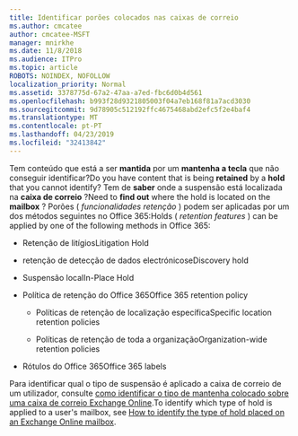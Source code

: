 ```yaml
---
title: Identificar porões colocados nas caixas de correio
ms.author: cmcatee
author: cmcatee-MSFT
manager: mnirkhe
ms.date: 11/8/2018
ms.audience: ITPro
ms.topic: article
ROBOTS: NOINDEX, NOFOLLOW
localization_priority: Normal
ms.assetid: 3378775d-67a2-47aa-a7ed-fbc6d0b4d561
ms.openlocfilehash: b993f28d9321805003f04a7eb168f81a7acd3030
ms.sourcegitcommit: 9d78905c512192ffc4675468abd2efc5f2e4baf4
ms.translationtype: MT
ms.contentlocale: pt-PT
ms.lasthandoff: 04/23/2019
ms.locfileid: "32413842"
---
```

<span data-ttu-id="f6df4-102">Tem conteúdo que está a ser **mantida** por um **mantenha a tecla** que não conseguir identificar?</span><span class="sxs-lookup"><span data-stu-id="f6df4-102">Do you have content that is being **retained** by a **hold** that you cannot identify?</span></span> <span data-ttu-id="f6df4-103">Tem de **saber** onde a suspensão está localizada na **caixa de correio** ?</span><span class="sxs-lookup"><span data-stu-id="f6df4-103">Need to **find out** where the hold is located on the **mailbox** ?</span></span> <span data-ttu-id="f6df4-104">Porões ( *funcionalidades retenção* ) podem ser aplicadas por um dos métodos seguintes no Office 365:</span><span class="sxs-lookup"><span data-stu-id="f6df4-104">Holds (  *retention features*  ) can be applied by one of the following methods in Office 365:</span></span> 
  
- <span data-ttu-id="f6df4-105">Retenção de litígios</span><span class="sxs-lookup"><span data-stu-id="f6df4-105">Litigation Hold</span></span> 
    
- <span data-ttu-id="f6df4-106">retenção de detecção de dados electrónicos</span><span class="sxs-lookup"><span data-stu-id="f6df4-106">eDiscovery hold</span></span>
    
- <span data-ttu-id="f6df4-107">Suspensão local</span><span class="sxs-lookup"><span data-stu-id="f6df4-107">In-Place Hold</span></span>
    
- <span data-ttu-id="f6df4-108">Política de retenção do Office 365</span><span class="sxs-lookup"><span data-stu-id="f6df4-108">Office 365 retention policy</span></span> 
    
  - <span data-ttu-id="f6df4-109">Políticas de retenção de localização específica</span><span class="sxs-lookup"><span data-stu-id="f6df4-109">Specific location retention policies</span></span>
    
  - <span data-ttu-id="f6df4-110">Políticas de retenção de toda a organização</span><span class="sxs-lookup"><span data-stu-id="f6df4-110">Organization-wide retention policies</span></span>
    
- <span data-ttu-id="f6df4-111">Rótulos do Office 365</span><span class="sxs-lookup"><span data-stu-id="f6df4-111">Office 365 labels</span></span>
    
<span data-ttu-id="f6df4-112">Para identificar qual o tipo de suspensão é aplicado a caixa de correio de um utilizador, consulte [como identificar o tipo de mantenha colocado sobre uma caixa de correio Exchange Online](https://docs.microsoft.com/office365/securitycompliance/identify-a-hold-on-an-exchange-online-mailbox).</span><span class="sxs-lookup"><span data-stu-id="f6df4-112">To identify which type of hold is applied to a user's mailbox, see [How to identify the type of hold placed on an Exchange Online mailbox](https://docs.microsoft.com/office365/securitycompliance/identify-a-hold-on-an-exchange-online-mailbox).</span></span>
  

